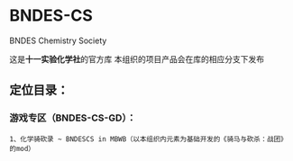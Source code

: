 # BNDES-CS
BNDES Chemistry Society

这是**十一实验化学社**的官方库
本组织的项目产品会在库的相应分支下发布

## 定位目录：
  ### 游戏专区（BNDES-CS-GD）：
    1、化学骑砍录 ~ BNDESCS in MBWB（以本组织内元素为基础开发的《骑马与砍杀：战团》的mod）

